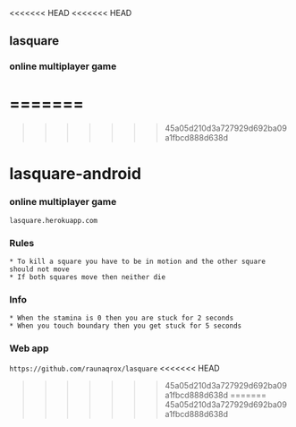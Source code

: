 <<<<<<< HEAD
<<<<<<< HEAD
## lasquare

### online multiplayer game
=======
=======
>>>>>>> 45a05d210d3a727929d692ba09a1fbcd888d638d
# lasquare-android

### online multiplayer game

`lasquare.herokuapp.com`

### Rules
    * To kill a square you have to be in motion and the other square should not move
    * If both squares move then neither die

### Info
    * When the stamina is 0 then you are stuck for 2 seconds
    * When you touch boundary then you get stuck for 5 seconds
    
### Web app
`https://github.com/raunaqrox/lasquare`
<<<<<<< HEAD
>>>>>>> 45a05d210d3a727929d692ba09a1fbcd888d638d
=======
>>>>>>> 45a05d210d3a727929d692ba09a1fbcd888d638d
